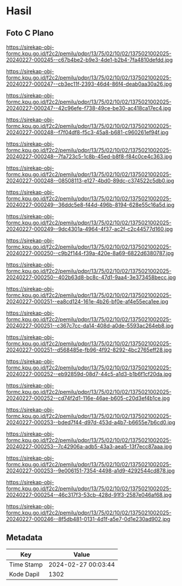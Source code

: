 # Hasil

## Foto C Plano

https://sirekap-obj-formc.kpu.go.id/f2c2/pemilu/pdpr/13/75/02/10/02/1375021002025-20240227-000245--c67b4be2-b9e3-4de1-b2b4-7fa4810defdd.jpg

https://sirekap-obj-formc.kpu.go.id/f2c2/pemilu/pdpr/13/75/02/10/02/1375021002025-20240227-000247--cb3ec11f-2393-46d4-86f4-deab0aa30a26.jpg

https://sirekap-obj-formc.kpu.go.id/f2c2/pemilu/pdpr/13/75/02/10/02/1375021002025-20240227-000247--42c96efe-f738-49ce-be30-ac418ca17ec4.jpg

https://sirekap-obj-formc.kpu.go.id/f2c2/pemilu/pdpr/13/75/02/10/02/1375021002025-20240227-000248--f7f04df8-f5c3-45a8-b681-c960261ef94f.jpg

https://sirekap-obj-formc.kpu.go.id/f2c2/pemilu/pdpr/13/75/02/10/02/1375021002025-20240227-000248--7fa723c5-1c8b-45ed-b8f8-f84c0ce4c363.jpg

https://sirekap-obj-formc.kpu.go.id/f2c2/pemilu/pdpr/13/75/02/10/02/1375021002025-20240227-000248--08508113-e127-4bd0-89dc-c374522c5db0.jpg

https://sirekap-obj-formc.kpu.go.id/f2c2/pemilu/pdpr/13/75/02/10/02/1375021002025-20240227-000249--36ddc5e8-f44d-496b-8194-628e55c16a5d.jpg

https://sirekap-obj-formc.kpu.go.id/f2c2/pemilu/pdpr/13/75/02/10/02/1375021002025-20240227-000249--9dc4301a-4964-4f37-ac2f-c2c44577d160.jpg

https://sirekap-obj-formc.kpu.go.id/f2c2/pemilu/pdpr/13/75/02/10/02/1375021002025-20240227-000250--c9b2f144-f39a-420e-8a69-6822d6380787.jpg

https://sirekap-obj-formc.kpu.go.id/f2c2/pemilu/pdpr/13/75/02/10/02/1375021002025-20240227-000250--402b63d8-bc8c-47d1-9aa4-3e373458becc.jpg

https://sirekap-obj-formc.kpu.go.id/f2c2/pemilu/pdpr/13/75/02/10/02/1375021002025-20240227-000251--ea8cd124-161e-4b26-bf0e-af4e55eca1ee.jpg

https://sirekap-obj-formc.kpu.go.id/f2c2/pemilu/pdpr/13/75/02/10/02/1375021002025-20240227-000251--c367c7cc-da14-408d-a0de-5593ac264eb8.jpg

https://sirekap-obj-formc.kpu.go.id/f2c2/pemilu/pdpr/13/75/02/10/02/1375021002025-20240227-000251--d568485e-fb96-4f92-8292-4bc2765eff28.jpg

https://sirekap-obj-formc.kpu.go.id/f2c2/pemilu/pdpr/13/75/02/10/02/1375021002025-20240227-000252--eb92859d-08d7-44c5-a1d3-b1b6f1cf20da.jpg

https://sirekap-obj-formc.kpu.go.id/f2c2/pemilu/pdpr/13/75/02/10/02/1375021002025-20240227-000252--cd74f2d1-116e-46ae-b605-c20d3ef4b1ce.jpg

https://sirekap-obj-formc.kpu.go.id/f2c2/pemilu/pdpr/13/75/02/10/02/1375021002025-20240227-000253--bded7f44-d97d-453d-a4b7-b6655e7b6cd0.jpg

https://sirekap-obj-formc.kpu.go.id/f2c2/pemilu/pdpr/13/75/02/10/02/1375021002025-20240227-000253--7c42906a-adb5-43a3-aea5-13f7ecc87aaa.jpg

https://sirekap-obj-formc.kpu.go.id/f2c2/pemilu/pdpr/13/75/02/10/02/1375021002025-20240227-000253--9e006151-7354-4498-a1d9-4292544cd878.jpg

https://sirekap-obj-formc.kpu.go.id/f2c2/pemilu/pdpr/13/75/02/10/02/1375021002025-20240227-000254--46c317f3-53cb-428d-91f3-2587e046af68.jpg

https://sirekap-obj-formc.kpu.go.id/f2c2/pemilu/pdpr/13/75/02/10/02/1375021002025-20240227-000246--8f5db481-0131-4d1f-a5e7-0d1e230ad902.jpg


## Metadata

| Key        | Value               |
| ---------- | ------------------- |
| Time Stamp | 2024-02-27 00:03:44 |
| Kode Dapil | 1302                |



